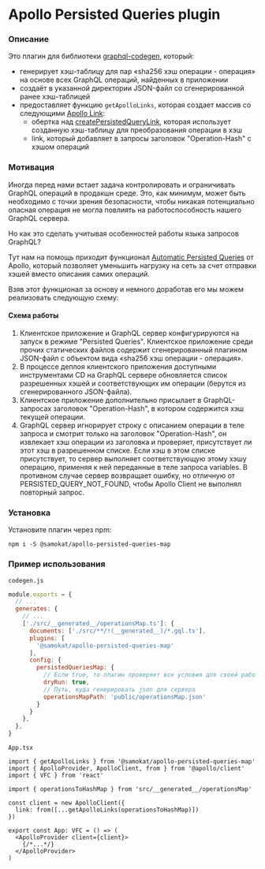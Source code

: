 # Apollo Persisted Queries plugin

### Описание

Это плагин для библиотеки [graphql-codegen](https://the-guild.dev/graphql/codegen), который:

- генерирует хэш-таблицу для пар «sha256 хэш операции - операция» на основе всех GraphQL операций, найденных в
  приложении
- создаёт в указанной директории JSON-файл со сгенерированной ранее хэш-таблицей
- предоставляет функцию `getApolloLinks`, которая создает массив со
  следующими [Apollo Link](https://www.apollographql.com/docs/react/api/link/introduction):
  - обертка над [createPersistedQueryLink](https://www.apollographql.com/docs/react/api/link/persisted-queries/),
    которая использует созданную хэш-таблицу для преобразования операции в хэш
  - link, который добавляет в запросы заголовок "Operation-Hash" с хэшом операций

### Мотивация

Иногда перед нами встает задача контролировать и ограничивать GraphQL операций в продакшн среде.
Это, как минимум, может быть необходимо с точки зрения безопасности, чтобы никакая потенциально опасная операция не
могла повлиять на работоспособность нашего GraphQL сервера.

Но как это сделать учитывая особенностей работы языка запросов GraphQL?

Тут нам на помощь приходит
функционал [Automatic Persisted Queries](https://www.apollographql.com/docs/apollo-server/performance/apq/) от Apollo,
который позволяет уменьшить нагрузку на сеть за счет отправки хэшей вместо описания самих операций.

Взяв этот функционал за основу и немного доработав его мы можем реализовать следующую схему:

#### Схема работы

1. Клиентское приложение и GraphQL сервер конфигурируются на запуск в режиме "Persisted Queries". Клиентское приложение
   среди прочих статических файлов содержит сгенерированный плагином JSON-файл с объектом вида «sha256 хэш операции -
   операция».
2. В процессе деплоя клиентского приложения доступными инструментами CD на GraphQL сервере обновляется список
   разрешенных хэшей и соответствующих им операции (берутся из сгенерированного JSON-файла).
3. Клиентское приложение дополнительно присылает в GraphQL-запросах заголовок "Operation-Hash", в котором содержится хэш
   текущей операции.
4. GraphQL сервер игнорирует строку с описанием операции в теле запроса и смотрит только на заголовок "Operation-Hash",
   он извлекает хэш операции из заголовка и проверяет, присутствует ли этот хэш в разрешенном списке.
   Если хэш в этом списке присутствует, то сервер выполняет соответствующую этому хэшу операцию, применяя к ней
   переданные в теле запроса variables.
   В противном случае сервер возвращает ошибку, но отличную от PERSISTED_QUERY_NOT_FOUND, чтобы Apollo Client не
   выполнял повторный запрос.

### Установка

Установите плагин через npm:

```
npm i -S @samokat/apollo-persisted-queries-map
```

### Пример использования

`codegen.js`

```javascript
module.exports = {
  // ...
  generates: {
    // ...
    ['./src/__generated__/operationsMap.ts']: {
      documents: ['./src/**/!(__generated__)/*.gql.ts'],
      plugins: [
        '@samokat/apollo-persisted-queries-map'
      ],
      config: {
        persistedQueriesMap: {
          // Если true, то плагин проверяет все условия для своей работы, но не генерирует данные
          dryRun: true,
          // Путь, куда генерировать json для сервера
          operationsMapPath: 'public/operationsMap.json'
        }
      }
    },
  },
}
```

`App.tsx`

```tsx
import { getApolloLinks } from '@samokat/apollo-persisted-queries-map'
import { ApolloProvider, ApolloClient, from } from '@apollo/client'
import { VFC } from 'react'

import { operationsToHashMap } from 'src/__generated__/operationsMap'

const client = new ApolloClient({
  link: from([...getApolloLinks(operationsToHashMap)])
})

export const App: VFC = () => (
  <ApolloProvider client={client}>
    {/*...*/}
  </ApolloProvider>
)
```
